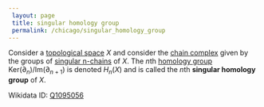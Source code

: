```yaml
---
 layout: page
 title: singular homology group
 permalink: /chicago/singular_homology_group
---
```

Consider a [topological space](https://mathgloss.github.io/MathGloss/chicago/topological_space) $X$ and consider the [chain complex](https://mathgloss.github.io/MathGloss/chicago/chain_complex) given by the groups of [singular n-chains](https://mathgloss.github.io/MathGloss/chicago/singular_n-chain) of $X$. The $n$th [homology group](https://mathgloss.github.io/MathGloss/chicago/homology_group) $\text{Ker}(\partial_{n})/\text{Im}(\partial_{n+1})$ is denoted $H_n(X)$ and is called the $n$th **singular homology group** of $X$. 

Wikidata ID: [Q1095056](https://www.wikidata.org/wiki/Q1095056)